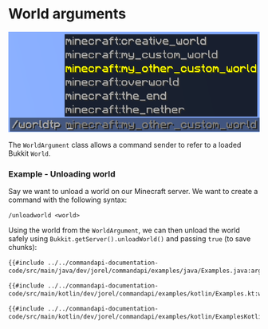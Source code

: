 # World arguments

![A picture of world arguments in action](./images/arguments/worldargument.png)

The `WorldArgument` class allows a command sender to refer to a loaded Bukkit `World`.

<div class="example">

### Example - Unloading world

Say we want to unload a world on our Minecraft server. We want to create a command with the following syntax:

```mccmd
/unloadworld <world>
```

Using the world from the `WorldArgument`, we can then unload the world safely using `Bukkit.getServer().unloadWorld()` and passing `true` (to save chunks):

<div class="multi-pre">

```java,Java
{{#include ../../commandapi-documentation-code/src/main/java/dev/jorel/commandapi/examples/java/Examples.java:argumentWorld1}}
```

```kotlin,Kotlin
{{#include ../../commandapi-documentation-code/src/main/kotlin/dev/jorel/commandapi/examples/kotlin/Examples.kt:worldarguments}}
```

```kotlin,Kotlin_DSL
{{#include ../../commandapi-documentation-code/src/main/kotlin/dev/jorel/commandapi/examples/kotlin/ExamplesKotlinDSL.kt:worldarguments}}
```

</div>

</div>
